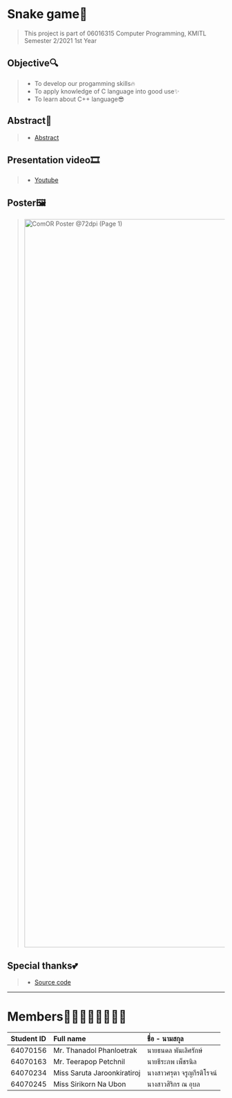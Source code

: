 # Snake game:snake:
> This project is part of 06016315 Computer Programming, KMITL Semester 2/2021 1st Year
## Objective:mag:
> * To develop our progamming skills🔥
> * To apply knowledge of C language into good use:sparkles:
> * To learn about C++ language:sunglasses:
## Abstract:page_facing_up:
> * [Abstract](https://docs.google.com/document/d/1N7dn1_y60XxvFgWz14g83KMglwUcxoq071dXkQOUyfU/edit)
## Presentation video🎞️
> * [Youtube](https://youtu.be/4sPse-E0YxQ)
## Poster🖼️
> <img width="1683" alt="ComOR Poster @72dpi (Page 1)" src="https://user-images.githubusercontent.com/88507617/167927123-937a57e2-e47d-43e1-86e7-80f84b27ee99.png">
## Special thanks:two_hearts:
> * [Source code](http://www.mediafire.com/file/fvn30jrh6ateb2v/Snake.c/file)
---
# Members👨‍💻:woman_technologist::man_technologist::woman_technologist:

| Student ID | Full name | ชื่อ - นามสกุล |
| :-------- | :-------- | :-------- |
|   64070156   |   Mr. Thanadol Phanloetrak   |   นายธนดล	พันเลิศรักษ์   |
|   64070163   |   Mr. Teerapop Petchnil   |   นายธีระภพ	เพ็ชรนิล   |
|   64070234   |   Miss Saruta Jaroonkiratiroj   |   นางสาวศรุตา	จรูญกีรติโรจน์   |
|   64070245   |   Miss Sirikorn Na Ubon   |   นางสาวสิริกร 	ณ อุบล   |

